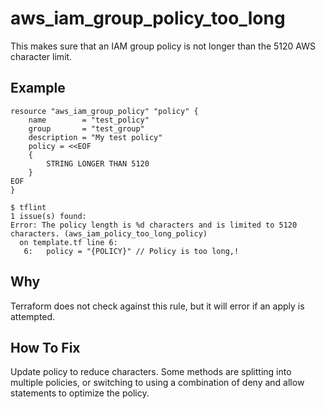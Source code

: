 # aws_iam_group_policy_too_long

This makes sure that an IAM group policy is not longer than the 5120 AWS character limit.
## Example

```hcl
resource "aws_iam_group_policy" "policy" {
	name        = "test_policy"
	group       = "test_group"
	description = "My test policy"
	policy = <<EOF
	{
		STRING LONGER THAN 5120
	}
EOF
}
```

```
$ tflint
1 issue(s) found:
Error: The policy length is %d characters and is limited to 5120 characters. (aws_iam_policy_too_long_policy)
  on template.tf line 6:
   6:   policy = "{POLICY}" // Policy is too long,!

```

## Why

Terraform does not check against this rule, but it will error if an apply is attempted.

## How To Fix

Update policy to reduce characters. Some methods are splitting into multiple policies, or switching to using a combination of deny and allow statements to optimize the policy.
